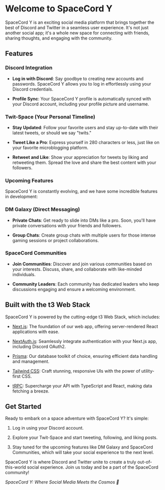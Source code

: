# Welcome to SpaceCord Y

SpaceCord Y is an exciting social media platform that brings together the best of Discord and Twitter in a seamless user experience. It's not just another social app; it's a whole new space for connecting with friends, sharing thoughts, and engaging with the community.

## Features

### Discord Integration

- **Log in with Discord**: Say goodbye to creating new accounts and passwords. SpaceCord Y allows you to log in effortlessly using your Discord credentials.

- **Profile Sync**: Your SpaceCord Y profile is automatically synced with your Discord account, including your profile picture and username.

### Twit-Space (Your Personal Timeline)

- **Stay Updated**: Follow your favorite users and stay up-to-date with their latest tweets, or should we say "twits."

- **Tweet Like a Pro**: Express yourself in 280 characters or less, just like on your favorite microblogging platform.

- **Retweet and Like**: Show your appreciation for tweets by liking and retweeting them. Spread the love and share the best content with your followers.

### Upcoming Features

SpaceCord Y is constantly evolving, and we have some incredible features in development:

### DM Galaxy (Direct Messaging)

- **Private Chats**: Get ready to slide into DMs like a pro. Soon, you'll have private conversations with your friends and followers.

- **Group Chats**: Create group chats with multiple users for those intense gaming sessions or project collaborations.

### SpaceCord Communities

- **Join Communities**: Discover and join various communities based on your interests. Discuss, share, and collaborate with like-minded individuals.

- **Community Leaders**: Each community has dedicated leaders who keep discussions engaging and ensure a welcoming environment.

## Built with the t3 Web Stack

SpaceCord Y is powered by the cutting-edge t3 Web Stack, which includes:

- [Next.js](https://nextjs.org): The foundation of our web app, offering server-rendered React applications with ease.

- [NextAuth.js](https://next-auth.js.org): Seamlessly integrate authentication with your Next.js app, including Discord OAuth2.

- [Prisma](https://prisma.io): Our database toolkit of choice, ensuring efficient data handling and management.

- [Tailwind CSS](https://tailwindcss.com): Craft stunning, responsive UIs with the power of utility-first CSS.

- [tRPC](https://trpc.io): Supercharge your API with TypeScript and React, making data fetching a breeze.

## Get Started

Ready to embark on a space adventure with SpaceCord Y? It's simple:

1. Log in using your Discord account.

2. Explore your Twit-Space and start tweeting, following, and liking posts.

3. Stay tuned for the upcoming features like DM Galaxy and SpaceCord Communities, which will take your social experience to the next level.

SpaceCord Y is where Discord and Twitter unite to create a truly out-of-this-world social experience. Join us today and be a part of the SpaceCord community!

*SpaceCord Y: Where Social Media Meets the Cosmos 🚀*
